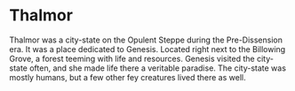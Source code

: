 # Thalmor
Thalmor was a city-state on the Opulent Steppe during the Pre-Dissension era. It was a place dedicated to Genesis. Located right next to the Billowing Grove, a forest teeming with life and resources. Genesis visited the city-state often, and she made life there a veritable paradise. The city-state was mostly humans, but a few other fey creatures lived there as well.